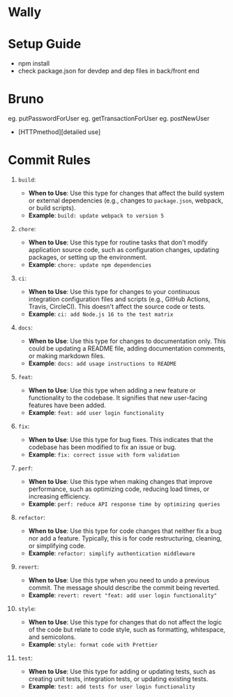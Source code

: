 # Wally

# Setup Guide

- npm install
- check package.json for devdep and dep files in back/front end

# Bruno

eg. putPasswordForUser
eg. getTransactionForUser
eg. postNewUser

 - [HTTPmethod][detailed use]

# Commit Rules

1. `build`:

   - **When to Use**: Use this type for changes that affect the build system or external dependencies (e.g., changes to `package.json`, webpack, or build scripts).
   - **Example**: `build: update webpack to version 5`

2. `chore`:

   - **When to Use**: Use this type for routine tasks that don't modify application source code, such as configuration changes, updating packages, or setting up the environment.
   - **Example**: `chore: update npm dependencies`

3. `ci`:

   - **When to Use**: Use this type for changes to your continuous integration configuration files and scripts (e.g., GitHub Actions, Travis, CircleCI). This doesn't affect the source code or tests.
   - **Example**: `ci: add Node.js 16 to the test matrix`

4. `docs`:

   - **When to Use**: Use this type for changes to documentation only. This could be updating a README file, adding documentation comments, or making markdown files.
   - **Example**: `docs: add usage instructions to README`

5. `feat`:

   - **When to Use**: Use this type when adding a new feature or functionality to the codebase. It signifies that new user-facing features have been added.
   - **Example**: `feat: add user login functionality`

6. `fix`:

   - **When to Use**: Use this type for bug fixes. This indicates that the codebase has been modified to fix an issue or bug.
   - **Example**: `fix: correct issue with form validation`

7. `perf`:

   - **When to Use**: Use this type when making changes that improve performance, such as optimizing code, reducing load times, or increasing efficiency.
   - **Example**: `perf: reduce API response time by optimizing queries`

8. `refactor`:

   - **When to Use**: Use this type for code changes that neither fix a bug nor add a feature. Typically, this is for code restructuring, cleaning, or simplifying code.
   - **Example**: `refactor: simplify authentication middleware`

9. `revert`:

   - **When to Use**: Use this type when you need to undo a previous commit. The message should describe the commit being reverted.
   - **Example**: `revert: revert "feat: add user login functionality"`

10. `style`:

    - **When to Use**: Use this type for changes that do not affect the logic of the code but relate to code style, such as formatting, whitespace, and semicolons.
    - **Example**: `style: format code with Prettier`

11. `test`:
    - **When to Use**: Use this type for adding or updating tests, such as creating unit tests, integration tests, or updating existing tests.
    - **Example**: `test: add tests for user login functionality`
